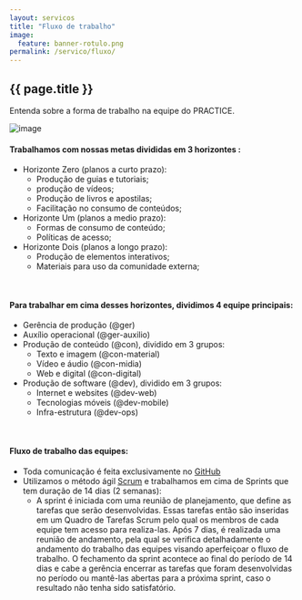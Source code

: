 ```yaml
---
layout: servicos
title: "Fluxo de trabalho"
image:
  feature: banner-rotulo.png
permalink: /servico/fluxo/
---
```


<section class="fdb-block">
  <div class="container">
    <div class="row align-items-center">
      <div class="col-12 col-md-8 col-lg-7">
        <h2>{{ page.title }}</h2>
        <p class="lead">Entenda sobre a forma de trabalho na equipe do PRACTICE.</p>
      </div>
      <div class="col-8 col-md-4 m-auto m-md-0 ml-md-auto pt-5">
        <p><img alt="image" class="img-fluid" src="/images/illustrations/undraw_Scrum_board_re_wk7v.svg"></p>
      </div>
    </div>
  </div>
</section>


#### Trabalhamos com nossas metas divididas em 3 horizontes :
* Horizonte Zero (planos a curto prazo):
  * Produção de guias e tutoriais;
  * produção de vídeos;
  * Produção de livros e apostilas;
  * Facilitação no consumo de conteúdos;
* Horizonte Um (planos a medio prazo):
  * Formas de consumo de conteúdo;
  * Políticas de acesso;
* Horizonte Dois (planos a longo prazo):
  * Produção de elementos interativos;
  * Materiais para uso da comunidade externa;

&nbsp;
#### Para trabalhar em cima desses horizontes, dividimos 4 equipe principais:
* Gerência de produção (@ger)
* Auxílio operacional (@ger-auxilio)
* Produção de conteúdo (@con), dividido em 3 grupos:
  * Texto e imagem (@con-material)
  * Vídeo e áudio (@con-midia)
  * Web e digital (@con-digital)
* Produção de software (@dev), dividido em 3 grupos:
  * Internet e websites (@dev-web)
  * Tecnologias móveis (@dev-mobile)
  * Infra-estrutura (@dev-ops)

&nbsp;
#### Fluxo de trabalho das equipes:
* Toda comunicação é feita exclusivamente no <a href="https://github.com/" target="_blank">GitHub</a>
* Utilizamos o método ágil <a href="https://www.desenvolvimentoagil.com.br/scrum/" target="_blank">Scrum</a> e trabalhamos em cima de Sprints que tem duração de 14 dias (2 semanas):
  * A sprint é iniciada com uma reunião de planejamento, que define as tarefas que serão desenvolvidas. Essas tarefas então são inseridas em um   Quadro de Tarefas Scrum pelo qual os membros de cada equipe tem acesso para realiza-las.
  Após 7 dias, é realizada uma reunião de andamento, pela qual se verifica detalhadamente o andamento do trabalho das equipes visando aperfeiçoar o fluxo de trabalho.
  O fechamento da sprint acontece ao final do período de 14 dias e cabe a gerência encerrar as tarefas que foram desenvolvidas no período ou mantê-las abertas para a próxima sprint, caso o resultado não tenha sido satisfatório.
